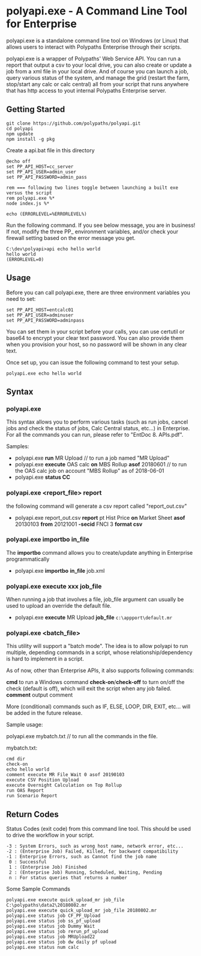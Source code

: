 # polyapi.exe - A Command Line Tool for Enterprise

polyapi.exe is a standalone command line tool on Windows (or Linux) that allows users to interact with Polypaths Enterprise through their scripts. 

polyapi.exe is a wrapper of Polypaths' Web Service API. You can run a report that output a csv to your local drive, you can also create or update a job from a xml file in your local drive. And of course you can launch a job, query various status of the system, and manage the grid (restart the farm, stop/start any calc or calc central) all from your script that runs anywhere that has http access to yout internal Polypaths Enterprise server.

## Getting Started
```
git clone https://github.com/polypaths/polyapi.git
cd polyapi
npm update
npm install -g pkg
```

Create a api.bat file in this directory
```
@echo off
set PP_API_HOST=cc_server
set PP_API_USER=admin_user
set PP_API_PASSWORD=admin_pass

rem === following two lines toggle between launching a built exe versus the script  
rem polyapi.exe %*
node index.js %*

echo (ERRORLEVEL=%ERRORLEVEL%)
```

Run the following command. If you see below message, you are in business! If not, modify the three PP_ environment variables, and/or check your firewall setting based on the error message you get. 
```
C:\dev\polyapi>api echo hello world
hello world
(ERRORLEVEL=0)
```

## Usage

Before you can call polyapi.exe, there are three environment variables you need to set:

    set PP_API_HOST=entcalc01
    set PP_API_USER=adminuser
    set PP_API_PASSWORD=adminpass

You can set them in your script before your calls, you can use certutil or base64 to encrypt your clear text password. You can also provide them when you provision your host, so no password will be shown in any clear text. 

Once set up, you can issue the following command to test your setup.

    polyapi.exe echo hello world


## Syntax

### polyapi.exe <commands>

This syntax allows you to perform various tasks (such as run jobs, cancel jobs and check the status of jobs, Calc Central status, etc…) in Enterprise. For all the commands you can run, please refer to "EntDoc 8. APIs.pdf".

Samples:

- polyapi.exe **run** MR Upload // to run a job named "MR Upload"
- polyapi.exe **execute** OAS calc **on** MBS Rollup **asof** 20180601 // to run the OAS calc job on account "MBS Rollup" as of 2018-06-01
- polyapi.exe **status CC**

### polyapi.exe <report_file> report <report options>

the following command will generate a csv report called "report_out.csv"

- polyapi.exe report_out.csv **report** pt Hist Price **on** Market Sheet **asof** 20130103 **from** 20121001 **-secid** FNCI 3 **format csv**

### polyapi.exe importbo in_file

The **importbo** command allows you to create/update anything in Enterprise programmatically

- polyapi.exe **importbo** **in_file** job.xml

### polyapi.exe execute xxx job_file

When running a job that involves a file, job_file argument can usually be used to upload an override the default file.

- polyapi.exe **execute** MR Upload **job_file** `c:\appport\default.mr`

### polyapi.exe <batch_file>

This utility will support a "batch mode". The idea is to allow polyapi to run multiple, depending commands in a script, whose relationship/dependency is hard to implement in a script. 

As of now, other than Enterprise APIs, it also supports following commands:

**cmd** to run a Windows command
**check-on**/**check-off** to turn on/off the check (default is off), which will exit the script when any job failed. 
**comment** output comment

More (conditional) commands such as IF, ELSE, LOOP, DIR, EXIT, etc... will be added in the future release. 

Sample usage:

polyapi.exe mybatch.txt // to run all the commands in the file.

mybatch.txt:
```
cmd dir
check-on
echo hello world
comment execute MR File Wait 0 asof 20190103
execute CSV Position Upload
execute Overnight Calculation on Top Rollup
run OAS Report
run Scenario Report
```

## Return Codes

Status Codes (exit code) from this command line tool. This should be used to drive the workflow in your script.
```
-3 : System Errors, such as wrong host name, network error, etc...
-2 : (Enterprise Job) Failed, Killed, for backward compatibility
-1 : Enterprise Errors, such as Cannot find the job name
 0 : Successful
 1 : (Enterprise Job) Finished
 2 : (Enterprise Job) Running, Scheduled, Waiting, Pending
 n : For status queries that returns a number
```

Some Sample Commands
```
polyapi.exe execute quick_upload_mr job_file C:\polypaths\data2\20180802.mr
polyapi.exe execute quick_upload_mr job_file 20180802.mr
polyapi.exe status job CF_PF_Upload
polyapi.exe status job ss_pf_upload
polyapi.exe status job Dummy Wait
polyapi.exe status job rerun_pf_upload
polyapi.exe status job MRUpload22
polyapi.exe status job dw daily pf upload
polyapi.exe status num calc
```